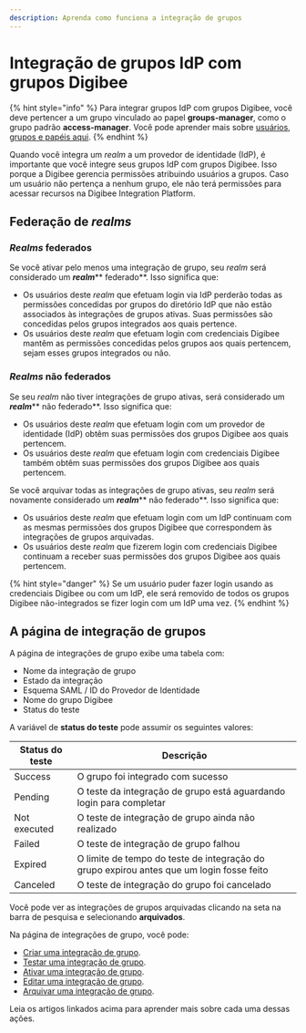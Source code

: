 ```yaml
---
description: Aprenda como funciona a integração de grupos
---
```


# Integração de grupos IdP com grupos Digibee

{% hint style="info" %}
Para integrar grupos IdP com grupos Digibee, você deve pertencer a um grupo vinculado ao papel **groups-manager**, como o grupo padrão **access-manager**. Você pode aprender mais sobre [usuários, grupos e papéis aqui](https://docs.digibee.com/documentation/v/pt-br/administration/novo-controle-de-acesso).
{% endhint %}

Quando você integra um _realm_ a um provedor de identidade (IdP), é importante que você integre seus grupos IdP com grupos Digibee. Isso porque a Digibee gerencia permissões atribuindo usuários a grupos. Caso um usuário não pertença a nenhum grupo, ele não terá permissões para acessar recursos na Digibee Integration Platform.

## Federação de _realms_

### _Realms_ federados

Se você ativar pelo menos uma integração de grupo, seu _realm_ será considerado um _**realm**_** federado**. Isso significa que:

* Os usuários deste _realm_ que efetuam login via IdP perderão todas as permissões concedidas por grupos do diretório IdP que não estão associados às integrações de grupos ativas. Suas permissões são concedidas pelos grupos integrados aos quais pertence.
* Os usuários deste _realm_ que efetuam login com credenciais Digibee mantêm as permissões concedidas pelos grupos aos quais pertencem, sejam esses grupos integrados ou não.

### _Realms_ não federados

Se seu _realm_ não tiver integrações de grupo ativas, será considerado um _**realm**_** não federado**. Isso significa que:

* Os usuários deste _realm_ que efetuam login com um provedor de identidade (IdP) obtêm suas permissões dos grupos Digibee aos quais pertencem.
* Os usuários deste _realm_ que efetuam login com credenciais Digibee também obtêm suas permissões dos grupos Digibee aos quais pertencem.

Se você arquivar todas as integrações de grupo ativas, seu _realm_ será novamente considerado um _**realm**_** não federado**. Isso significa que:

* Os usuários deste _realm_ que efetuam login com um IdP continuam com as mesmas permissões dos grupos Digibee que correspondem às integrações de grupos arquivadas.
* Os usuários deste _realm_ que fizerem login com credenciais Digibee continuam a receber suas permissões dos grupos Digibee aos quais pertencem.

{% hint style="danger" %}
Se um usuário puder fazer login usando as credenciais Digibee ou com um IdP, ele será removido de todos os grupos Digibee não-integrados se fizer login com um IdP uma vez.
{% endhint %}

## A página de integração de grupos

A página de integrações de grupo exibe uma tabela com:

* Nome da integração de grupo
* Estado da integração
* Esquema SAML / ID do Provedor de Identidade
* Nome do grupo Digibee&#x20;
* Status do teste

A variável de **status do teste** pode assumir os seguintes valores:

|  Status do teste | Descrição                                                                                |
| ---------------- | ---------------------------------------------------------------------------------------- |
| Success          | O grupo foi integrado com sucesso                                                        |
| Pending          | O teste da integração de grupo está aguardando login para completar                      |
| Not executed     | O teste de integração de grupo ainda não realizado                                       |
| Failed           | O teste de integração de grupo falhou                                                    |
| Expired          | O limite de tempo do teste de integração do grupo expirou antes que um login fosse feito |
| Canceled         | O teste de integração do grupo foi cancelado                                             |

Você pode ver as integrações de grupos arquivadas clicando na seta na barra de pesquisa e selecionando **arquivados**.&#x20;

Na página de integrações de grupo, você pode:

* [Criar uma integração de grupo](https://docs.digibee.com/documentation/v/pt-br/administration/integracao-de-provedor-de-identidades/integracao-dos-grupos-idp-com-grupos-digibee/como-criar-uma-integracao-de-grupo).
* [Testar uma integração de grupo](https://docs.digibee.com/documentation/v/pt-br/administration/integracao-de-provedor-de-identidades/integracao-dos-grupos-idp-com-grupos-digibee/como-testar-uma-integracao-de-grupo).
* [Ativar uma integração de grupo](https://docs.digibee.com/documentation/v/pt-br/administration/integracao-de-provedor-de-identidades/integracao-dos-grupos-idp-com-grupos-digibee/como-ativar-uma-integracao-de-grupo).
* [Editar uma integração de grupo](https://docs.digibee.com/documentation/v/pt-br/administration/integracao-de-provedor-de-identidades/integracao-dos-grupos-idp-com-grupos-digibee/como-editar-uma-integracao-de-grupo).
* [Arquivar uma integração de grupo](https://docs.digibee.com/documentation/v/pt-br/administration/integracao-de-provedor-de-identidades/integracao-dos-grupos-idp-com-grupos-digibee/como-arquivar-uma-integracao-de-grupo).

Leia os artigos linkados acima para aprender mais sobre cada uma dessas ações.
